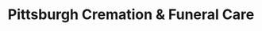 ---
title: "Pittsburgh Cremation & Funeral Care"
url: /mckees-rocks/pittsburgh-cremation-and-funeral-care/
shop: funeral directors
---